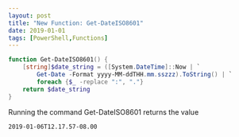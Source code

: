 ```yaml
---
layout: post
title: "New Function: Get-DateISO8601"
date: 2019-01-01
tags: [PowerShell,Functions]
---
```


```powershell
function Get-DateISO8601() {
    [string]$date_string = ([System.DateTime]::Now | `
        Get-Date -Format yyyy-MM-ddTHH.mm.sszzz).ToString() | `
        foreach {$_ -replace ":", "."}
    return $date_string
}
```

Running the command Get-DateISO8601 returns the value

```
2019-01-06T12.17.57-08.00
```
